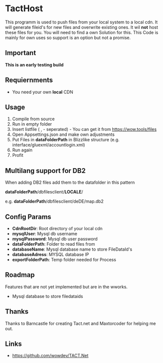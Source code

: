 # TactHost
This programm is used to push files from your local system to a local cdn. It will generate fileid's for new files and overwrite existing ones.
It wil **not** host these files for you. You will need to find a own Solution for this. This Code is mainly for own uses so support is an option but not a promise.
## Important
**This is an early testing build**
## Requiernments
- You need your own **local** CDN
## Usage
1. Compile from source
2. Run in empty folder
3. Insert listfile ( , - seperated) - You can get it from https://wow.tools/files
4. Open Appsettings.json and make own adjustments
5. Put Files in **dataFolderPath** in Blizzlike structure (e.g. interface/gluexml/accountlogin.xml)
6. Run again
7. Profit

## Multilang support for DB2
When adding DB2 files add them to the datafolder in this pattern

**dataFolderPath**/dbfilesclient/**LOCALE**/

e.g. **dataFolderPath**/dbfilesclient/deDE/map.db2

## Config Params
-  **CdnRootDir**: Root directory of your local cdn
- **mysqlUser**: Mysql db username
- **mysqlPassword**: Mysql db user password
- **dataFolderPath**: Folder to read files from
- **databaseName**: Mysql database name to store FileDataId's
- **databaseAdress**: MYSQL database IP
- **exportFolderPath**: Temp folder needed for Process
## Roadmap
Features that are not yet implemented but are in the wworks.
- Mysql database to store filedataids
## Thanks
Thanks to Barncastle for creating Tact.net and Maxtorcoder for helping me out.
## Links
- https://github.com/wowdev/TACT.Net 
